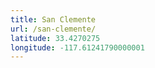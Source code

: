 ```yaml
---
title: San Clemente
url: /san-clemente/
latitude: 33.4270275
longitude: -117.61241790000001
---
```

